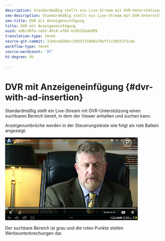 ```yaml
---
description: Standardmäßig stellt ein Live-Stream mit DVR-Unterstützung einen suchbaren Bereich bereit, in dem der Viewer anhalten und suchen kann.
seo-description: Standardmäßig stellt ein Live-Stream mit DVR-Unterstützung einen suchbaren Bereich bereit, in dem der Viewer anhalten und suchen kann.
seo-title: DVR mit Anzeigeneinfügung
title: DVR mit Anzeigeneinfügung
uuid: ed6cd8fe-ceb2-45c8-a76d-bc0532babd99
translation-type: tm+mt
source-git-commit: 31b6cad26bcc393d731080a70eff1c59551f1c8e
workflow-type: tm+mt
source-wordcount: '97'
ht-degree: 0%

---
```



# DVR mit Anzeigeneinfügung {#dvr-with-ad-insertion}

Standardmäßig stellt ein Live-Stream mit DVR-Unterstützung einen suchbaren Bereich bereit, in dem der Viewer anhalten und suchen kann.

Anzeigenumbrüche werden in der Steuerungsleiste wie folgt als rote Balken angezeigt:

<!--<a id="fig_720DD22D2318485EAB4BEA55C30D5ECF"></a>-->

![](assets/dvr-with-ads.jpg)

Der suchbare Bereich ist grau und die roten Punkte stellen Werbeunterbrechungen dar.
